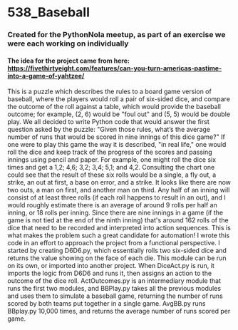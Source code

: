 # 538_Baseball
### Created for the PythonNola meetup, as part of an exercise we were each working on individually
#### The idea for the project came from here: https://fivethirtyeight.com/features/can-you-turn-americas-pastime-into-a-game-of-yahtzee/
This is a puzzle which describes the rules to a board game version of baseball, where the players would roll a pair of six-sided dice, and compare the outcome of the roll against a table, which would provide the baseball outcome; for example, (2, 6) would be "foul out" and (5, 5) would be double play.  We all decided to write Python code that would answer the first question asked by the puzzle:  "Given those rules, what’s the average number of runs that would be scored in nine innings of this dice game?"
If one were to play this game the way it is described, "in real life," one would roll the dice and keep track of the progress of the scores and passing innings using pencil and paper.  For example, one might roll the dice six times and get a 1,2; 4,6; 3,2; 3,4; 5,1; and 4,2.  Consulting the chart one could see that the result of these six rolls would be a single, a fly out, a strike, an out at first, a base on error, and a strike.  It looks like there are now two outs, a man on first, and another man on third.  Any half of an inning will consist of at least three rolls (if each roll happens to result in an out), and I would roughly estimate there is an average of around 9 rolls per half an inning, or 18 rolls per inning.  Since there are nine innings in a game (if the game is not tied at the end of the ninth inning) that's around 162 rolls of the dice that need to be recorded and interpreted into action sequences.  This is what makes the problem such a great candidate for automation!
I wrote this code in an effort to approach the project from a functional perspective.  I started by creating D6D6.py, which essentially rolls two six-sided dice and returns the value showing on the face of each die.  This module can be run on its own, or imported into another project.  When DiceAct.py is run, it imports the logic from D6D6 and runs it, then assigns an action to the outcome of the dice roll.  ActOutcomes.py is an intermediary module that runs the first two modules, and BBPlay.py takes all the previous modules and uses them to simulate a baseball game, returning the number of runs scored by both teams put together in a single game. 
AvgBB.py runs BBplay.py 10,000 times, and returns the average number of runs scored per game.
